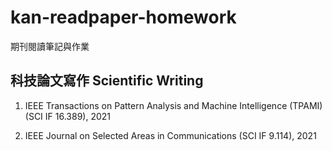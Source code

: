 # kan-readpaper-homework

期刊閱讀筆記與作業

## 科技論文寫作 Scientific Writing

1. IEEE Transactions on Pattern Analysis and Machine Intelligence (TPAMI) (SCI IF 16.389), 2021

2. IEEE Journal on Selected Areas in Communications (SCI IF 9.114), 2021



